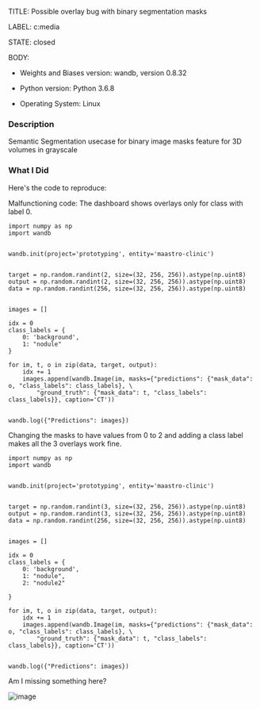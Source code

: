 TITLE:
Possible overlay bug with binary segmentation masks

LABEL:
c:media

STATE:
closed

BODY:
* Weights and Biases version: wandb, version 0.8.32

* Python version: Python 3.6.8

* Operating System: Linux


### Description

Semantic Segmentation usecase for binary image masks feature for 3D volumes in grayscale 

### What I Did
Here's the code to reproduce:


Malfunctioning code:
The dashboard shows overlays only for class with label 0. 

```
import numpy as np
import wandb


wandb.init(project='prototyping', entity='maastro-clinic')


target = np.random.randint(2, size=(32, 256, 256)).astype(np.uint8)
output = np.random.randint(2, size=(32, 256, 256)).astype(np.uint8)
data = np.random.randint(256, size=(32, 256, 256)).astype(np.uint8)


images = []

idx = 0
class_labels = {
    0: 'background',
    1: "nodule"
}

for im, t, o in zip(data, target, output):
    idx += 1        
    images.append(wandb.Image(im, masks={"predictions": {"mask_data": o, "class_labels": class_labels}, \
        "ground_truth": {"mask_data": t, "class_labels": class_labels}}, caption='CT'))


wandb.log({"Predictions": images})

```
Changing the masks to have values from 0 to 2 and adding a class label makes all the 3 overlays work fine.

```
import numpy as np
import wandb


wandb.init(project='prototyping', entity='maastro-clinic')


target = np.random.randint(3, size=(32, 256, 256)).astype(np.uint8)
output = np.random.randint(3, size=(32, 256, 256)).astype(np.uint8)
data = np.random.randint(256, size=(32, 256, 256)).astype(np.uint8)


images = []

idx = 0
class_labels = {
    0: 'background',
    1: "nodule",
    2: "nodule2"

}

for im, t, o in zip(data, target, output):
    idx += 1        
    images.append(wandb.Image(im, masks={"predictions": {"mask_data": o, "class_labels": class_labels}, \
        "ground_truth": {"mask_data": t, "class_labels": class_labels}}, caption='CT'))


wandb.log({"Predictions": images})
```


Am I missing something here?

![image](https://user-images.githubusercontent.com/10467804/79525521-54bcd300-8063-11ea-8d5c-0efd753ea197.png)



